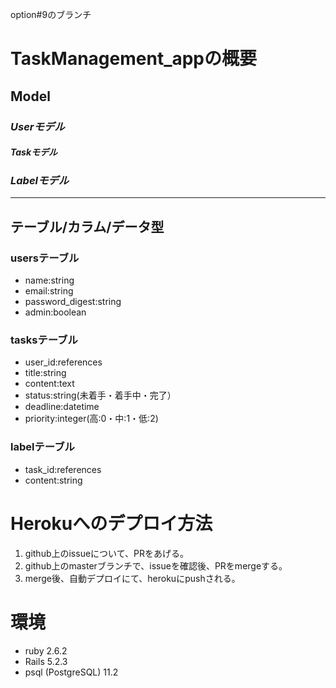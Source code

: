 option#9のブランチ

# TaskManagement_appの概要  

## Model
### *Userモデル*
#### *Taskモデル*
### *Labelモデル*
* * *
## テーブル/カラム/データ型
### usersテーブル
- name:string
- email:string
- password_digest:string
- admin:boolean

### tasksテーブル
- user_id:references
- title:string
- content:text
- status:string(未着手・着手中・完了）
- deadline:datetime
- priority:integer(高:0・中:1・低:2)

### labelテーブル
- task_id:references
- content:string

# Herokuへのデプロイ方法
1. github上のissueについて、PRをあげる。
2. github上のmasterブランチで、issueを確認後、PRをmergeする。
3. merge後、自動デプロイにて、herokuにpushされる。


# 環境
- ruby 2.6.2
- Rails 5.2.3
- psql (PostgreSQL) 11.2

